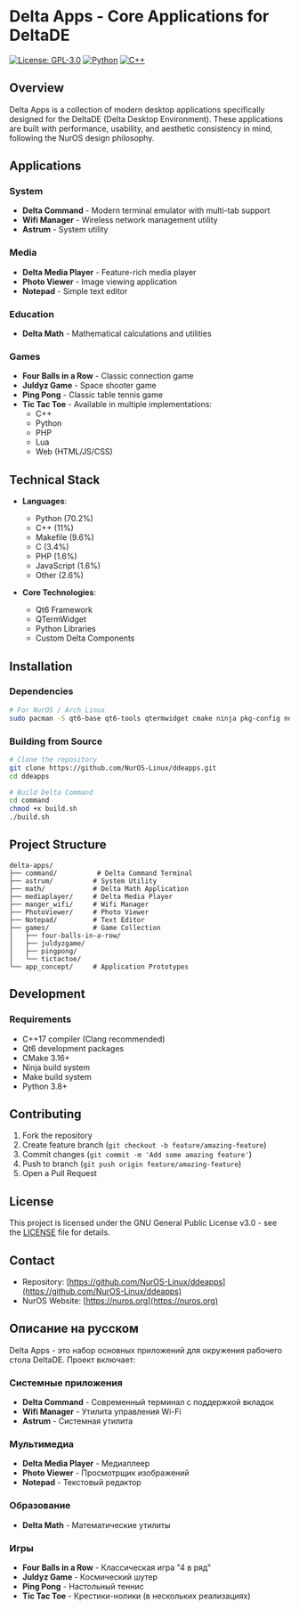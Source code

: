 # Delta Apps - Core Applications for DeltaDE


  [![License: GPL-3.0](https://img.shields.io/badge/License-GPL%203.0-blue.svg)](https://www.gnu.org/licenses/gpl-3.0)
  [![Python](https://img.shields.io/badge/Python-70.2%25-3776AB?logo=python)](https://www.python.org/)
  [![C++](https://img.shields.io/badge/C++-11%25-00599C?logo=cplusplus)](https://isocpp.org/)

## Overview

Delta Apps is a collection of modern desktop applications specifically designed for the DeltaDE (Delta Desktop Environment). These applications are built with performance, usability, and aesthetic consistency in mind, following the NurOS design philosophy.

## Applications

### System
- **Delta Command** - Modern terminal emulator with multi-tab support
- **Wifi Manager** - Wireless network management utility
- **Astrum** - System utility

### Media
- **Delta Media Player** - Feature-rich media player
- **Photo Viewer** - Image viewing application
- **Notepad** - Simple text editor

### Education
- **Delta Math** - Mathematical calculations and utilities

### Games
- **Four Balls in a Row** - Classic connection game
- **Juldyz Game** - Space shooter game
- **Ping Pong** - Classic table tennis game
- **Tic Tac Toe** - Available in multiple implementations:
  - C++
  - Python
  - PHP
  - Lua
  - Web (HTML/JS/CSS)

## Technical Stack

- **Languages**:
  - Python (70.2%)
  - C++ (11%)
  - Makefile (9.6%)
  - C (3.4%)
  - PHP (1.6%)
  - JavaScript (1.6%)
  - Other (2.6%)

- **Core Technologies**:
  - Qt6 Framework
  - QTermWidget
  - Python Libraries
  - Custom Delta Components

## Installation

### Dependencies
```bash
# For NurOS / Arch Linux
sudo pacman -S qt6-base qt6-tools qtermwidget cmake ninja pkg-config noto-fonts-mono
```

### Building from Source
```bash
# Clone the repository
git clone https://github.com/NurOS-Linux/ddeapps.git
cd ddeapps

# Build Delta Command
cd command
chmod +x build.sh
./build.sh
```

## Project Structure
```
delta-apps/
├── command/          # Delta Command Terminal
├── astrum/          # System Utility
├── math/            # Delta Math Application
├── mediaplayer/     # Delta Media Player
├── manger_wifi/     # Wifi Manager
├── PhotoViewer/     # Photo Viewer
├── Notepad/         # Text Editor
├── games/           # Game Collection
│   ├── four-balls-in-a-row/
│   ├── juldyzgame/
│   ├── pingpong/
│   └── tictactoe/
└── app_concept/     # Application Prototypes
```

## Development

### Requirements
- C++17 compiler (Clang recommended)
- Qt6 development packages
- CMake 3.16+
- Ninja build system
- Make build system
- Python 3.8+

## Contributing

1. Fork the repository
2. Create feature branch (`git checkout -b feature/amazing-feature`)
3. Commit changes (`git commit -m 'Add some amazing feature'`)
4. Push to branch (`git push origin feature/amazing-feature`)
5. Open a Pull Request

## License

This project is licensed under the GNU General Public License v3.0 - see the [LICENSE](LICENSE) file for details.

## Contact

- Repository: [https://github.com/NurOS-Linux/ddeapps](https://github.com/NurOS-Linux/ddeapps)
- NurOS Website: [https://nuros.org](https://nuros.org)



## Описание на русском

Delta Apps - это набор основных приложений для окружения рабочего стола DeltaDE. Проект включает:

### Системные приложения
- **Delta Command** - Современный терминал с поддержкой вкладок
- **Wifi Manager** - Утилита управления Wi-Fi
- **Astrum** - Системная утилита

### Мультимедиа
- **Delta Media Player** - Медиаплеер
- **Photo Viewer** - Просмотрщик изображений
- **Notepad** - Текстовый редактор

### Образование
- **Delta Math** - Математические утилиты

### Игры
- **Four Balls in a Row** - Классическая игра "4 в ряд"
- **Juldyz Game** - Космический шутер
- **Ping Pong** - Настольный теннис
- **Tic Tac Toe** - Крестики-нолики (в нескольких реализациях)
